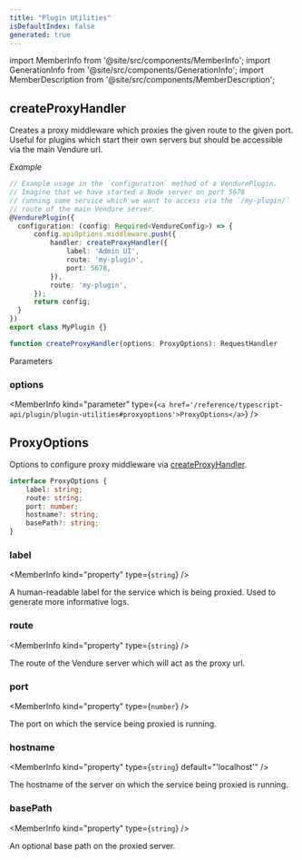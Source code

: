 ```yaml
---
title: "Plugin Utilities"
isDefaultIndex: false
generated: true
---
```

<!-- This file was generated from the Vendure source. Do not modify. Instead, re-run the "docs:build" script -->
import MemberInfo from '@site/src/components/MemberInfo';
import GenerationInfo from '@site/src/components/GenerationInfo';
import MemberDescription from '@site/src/components/MemberDescription';


## createProxyHandler

<GenerationInfo sourceFile="packages/core/src/plugin/plugin-utils.ts" sourceLine="37" packageName="@bb-vendure/core" />

Creates a proxy middleware which proxies the given route to the given port.
Useful for plugins which start their own servers but should be accessible
via the main Vendure url.

*Example*

```ts
// Example usage in the `configuration` method of a VendurePlugin.
// Imagine that we have started a Node server on port 5678
// running some service which we want to access via the `/my-plugin/`
// route of the main Vendure server.
@VendurePlugin({
  configuration: (config: Required<VendureConfig>) => {
      config.apiOptions.middleware.push({
          handler: createProxyHandler({
              label: 'Admin UI',
              route: 'my-plugin',
              port: 5678,
          }),
          route: 'my-plugin',
      });
      return config;
  }
})
export class MyPlugin {}
```

```ts title="Signature"
function createProxyHandler(options: ProxyOptions): RequestHandler
```
Parameters

### options

<MemberInfo kind="parameter" type={`<a href='/reference/typescript-api/plugin/plugin-utilities#proxyoptions'>ProxyOptions</a>`} />



## ProxyOptions

<GenerationInfo sourceFile="packages/core/src/plugin/plugin-utils.ts" sourceLine="76" packageName="@bb-vendure/core" />

Options to configure proxy middleware via <a href='/reference/typescript-api/plugin/plugin-utilities#createproxyhandler'>createProxyHandler</a>.

```ts title="Signature"
interface ProxyOptions {
    label: string;
    route: string;
    port: number;
    hostname?: string;
    basePath?: string;
}
```

<div className="members-wrapper">

### label

<MemberInfo kind="property" type={`string`}   />

A human-readable label for the service which is being proxied. Used to
generate more informative logs.
### route

<MemberInfo kind="property" type={`string`}   />

The route of the Vendure server which will act as the proxy url.
### port

<MemberInfo kind="property" type={`number`}   />

The port on which the service being proxied is running.
### hostname

<MemberInfo kind="property" type={`string`} default="'localhost'"   />

The hostname of the server on which the service being proxied is running.
### basePath

<MemberInfo kind="property" type={`string`}   />

An optional base path on the proxied server.


</div>
